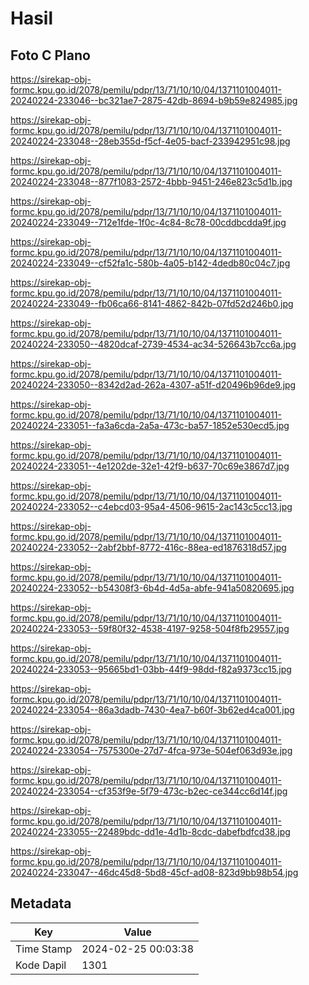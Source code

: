 # Hasil

## Foto C Plano

https://sirekap-obj-formc.kpu.go.id/2078/pemilu/pdpr/13/71/10/10/04/1371101004011-20240224-233046--bc321ae7-2875-42db-8694-b9b59e824985.jpg

https://sirekap-obj-formc.kpu.go.id/2078/pemilu/pdpr/13/71/10/10/04/1371101004011-20240224-233048--28eb355d-f5cf-4e05-bacf-233942951c98.jpg

https://sirekap-obj-formc.kpu.go.id/2078/pemilu/pdpr/13/71/10/10/04/1371101004011-20240224-233048--877f1083-2572-4bbb-9451-246e823c5d1b.jpg

https://sirekap-obj-formc.kpu.go.id/2078/pemilu/pdpr/13/71/10/10/04/1371101004011-20240224-233049--712e1fde-1f0c-4c84-8c78-00cddbcdda9f.jpg

https://sirekap-obj-formc.kpu.go.id/2078/pemilu/pdpr/13/71/10/10/04/1371101004011-20240224-233049--cf52fa1c-580b-4a05-b142-4dedb80c04c7.jpg

https://sirekap-obj-formc.kpu.go.id/2078/pemilu/pdpr/13/71/10/10/04/1371101004011-20240224-233049--fb06ca66-8141-4862-842b-07fd52d246b0.jpg

https://sirekap-obj-formc.kpu.go.id/2078/pemilu/pdpr/13/71/10/10/04/1371101004011-20240224-233050--4820dcaf-2739-4534-ac34-526643b7cc6a.jpg

https://sirekap-obj-formc.kpu.go.id/2078/pemilu/pdpr/13/71/10/10/04/1371101004011-20240224-233050--8342d2ad-262a-4307-a51f-d20496b96de9.jpg

https://sirekap-obj-formc.kpu.go.id/2078/pemilu/pdpr/13/71/10/10/04/1371101004011-20240224-233051--fa3a6cda-2a5a-473c-ba57-1852e530ecd5.jpg

https://sirekap-obj-formc.kpu.go.id/2078/pemilu/pdpr/13/71/10/10/04/1371101004011-20240224-233051--4e1202de-32e1-42f9-b637-70c69e3867d7.jpg

https://sirekap-obj-formc.kpu.go.id/2078/pemilu/pdpr/13/71/10/10/04/1371101004011-20240224-233052--c4ebcd03-95a4-4506-9615-2ac143c5cc13.jpg

https://sirekap-obj-formc.kpu.go.id/2078/pemilu/pdpr/13/71/10/10/04/1371101004011-20240224-233052--2abf2bbf-8772-416c-88ea-ed1876318d57.jpg

https://sirekap-obj-formc.kpu.go.id/2078/pemilu/pdpr/13/71/10/10/04/1371101004011-20240224-233052--b54308f3-6b4d-4d5a-abfe-941a50820695.jpg

https://sirekap-obj-formc.kpu.go.id/2078/pemilu/pdpr/13/71/10/10/04/1371101004011-20240224-233053--59f80f32-4538-4197-9258-504f8fb29557.jpg

https://sirekap-obj-formc.kpu.go.id/2078/pemilu/pdpr/13/71/10/10/04/1371101004011-20240224-233053--95665bd1-03bb-44f9-98dd-f82a9373cc15.jpg

https://sirekap-obj-formc.kpu.go.id/2078/pemilu/pdpr/13/71/10/10/04/1371101004011-20240224-233054--86a3dadb-7430-4ea7-b60f-3b62ed4ca001.jpg

https://sirekap-obj-formc.kpu.go.id/2078/pemilu/pdpr/13/71/10/10/04/1371101004011-20240224-233054--7575300e-27d7-4fca-973e-504ef063d93e.jpg

https://sirekap-obj-formc.kpu.go.id/2078/pemilu/pdpr/13/71/10/10/04/1371101004011-20240224-233054--cf353f9e-5f79-473c-b2ec-ce344cc6d14f.jpg

https://sirekap-obj-formc.kpu.go.id/2078/pemilu/pdpr/13/71/10/10/04/1371101004011-20240224-233055--22489bdc-dd1e-4d1b-8cdc-dabefbdfcd38.jpg

https://sirekap-obj-formc.kpu.go.id/2078/pemilu/pdpr/13/71/10/10/04/1371101004011-20240224-233047--46dc45d8-5bd8-45cf-ad08-823d9bb98b54.jpg


## Metadata

| Key        | Value               |
| ---------- | ------------------- |
| Time Stamp | 2024-02-25 00:03:38 |
| Kode Dapil | 1301                |



